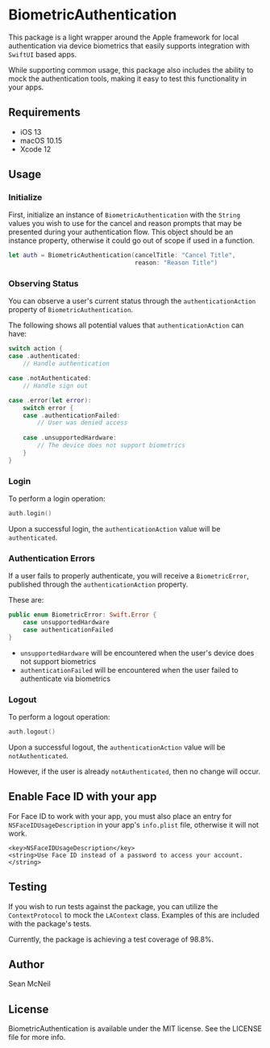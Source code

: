 # BiometricAuthentication

This package is a light wrapper around the Apple framework for local authentication via device biometrics that easily supports integration with `SwiftUI` based apps.

While supporting common usage, this package also includes the ability to mock the authentication tools, making it easy to test this functionality in your apps.

## Requirements
- iOS 13
- macOS 10.15
- Xcode 12

## Usage

### Initialize

First, initialize an instance of `BiometricAuthentication` with the `String` values you wish to use for the cancel and reason prompts that may be presented during your authentication flow. This object should be an instance property, otherwise it could go out of scope if used in a function.

```swift
let auth = BiometricAuthentication(cancelTitle: "Cancel Title", 
                                   reason: "Reason Title")
```

### Observing Status

You can observe a user's current status through the  `authenticationAction` property of `BiometricAuthentication`.

The following shows all potential values that `authenticationAction` can have:

```swift
switch action {
case .authenticated:
    // Handle authentication

case .notAuthenticated:
    // Handle sign out

case .error(let error):
    switch error {
    case .authenticationFailed:
        // User was denied access
        
    case .unsupportedHardware:
        // The device does not support biometrics
    }
}
```

### Login

To perform a login operation:

```swift
auth.login()
```

Upon a successful login, the `authenticationAction` value will be `authenticated`.

### Authentication Errors

If a user fails to properly authenticate, you will receive a `BiometricError`, published through the  `authenticationAction` property.

These are:
```swift
public enum BiometricError: Swift.Error {
    case unsupportedHardware
    case authenticationFailed
}
```

- `unsupportedHardware` will be encountered when the user's device does not support biometrics
- `authenticationFailed` will be encountered when the user failed to authenticate via biometrics

### Logout

To perform a logout operation:

```swift
auth.logout()
```
Upon a successful logout, the `authenticationAction` value will be `notAuthenticated`.

However, if the user is already `notAuthenticated`, then no change will occur.


## Enable Face ID with your app

For Face ID to work with your app, you must also place an entry for `NSFaceIDUsageDescription`  in your app's `info.plist` file, otherwise it will not work.

```
<key>NSFaceIDUsageDescription</key>
<string>Use Face ID instead of a password to access your account.</string>
```
## Testing

If you wish to run tests against the package, you can utilize the `ContextProtocol` to mock the `LAContext` class. Examples of this are included with the package's tests.

Currently, the package is achieving a test coverage of 98.8%.

## Author

Sean McNeil

## License

BiometricAuthentication is available under the MIT license. See the LICENSE file for more info.
